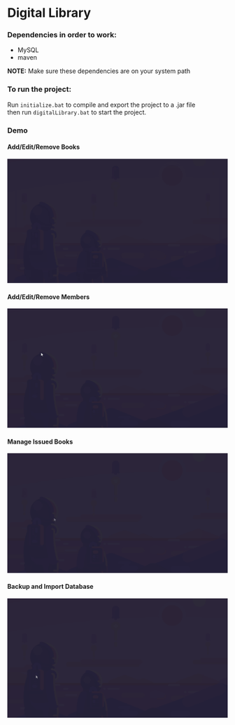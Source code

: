 
# Digital Library

### Dependencies in order to work:
 
- MySQL
- maven

**NOTE:** Make sure these dependencies are on your system path

### To run the project:

Run `initialize.bat` to compile and export the project to a .jar file  
then run `digitalLibrary.bat` to start the project.

### Demo

#### Add/Edit/Remove Books

![Books](https://github.com/dkeithdj/digitallib/blob/main/demo/demoDigitalLibrary_Books.gif)

#### Add/Edit/Remove Members

![Members](https://github.com/dkeithdj/digitallib/blob/main/demo/demoDigitalLibrary_Members.gif)

#### Manage Issued Books

![IssuedBooks](https://github.com/dkeithdj/digitallib/blob/main/demo/demoDigitalLibrary_IssueBooks.gif)

#### Backup and Import Database

![BackupAndImport](https://github.com/dkeithdj/digitallib/blob/main/demo/demoDigitalLibrary_BackupAndImport.gif)
